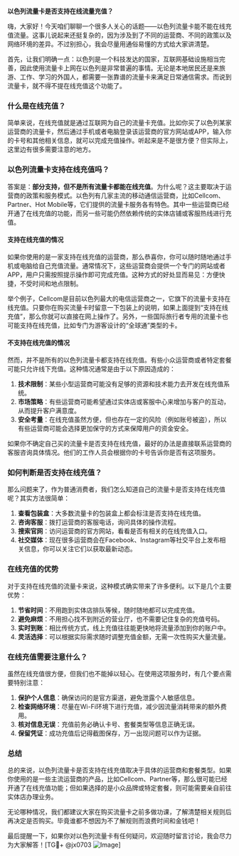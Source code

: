 **以色列流量卡是否支持在线流量充值？**

嗨，大家好！今天咱们聊聊一个很多人关心的话题——以色列流量卡能不能在线充值流量。这事儿说起来还挺复杂的，因为涉及到了不同的运营商、不同的政策以及网络环境的差异。不过别担心，我会尽量用通俗易懂的方式给大家讲清楚。

首先，让我们明确一点：以色列是一个科技发达的国家，互联网基础设施相当完善，因此使用流量卡上网在以色列是非常普遍的事情。无论是本地居民还是来旅游、工作、学习的外国人，都需要一张靠谱的流量卡来满足日常通信需求。而说到流量卡，就不得不提在线充值这个功能了。

### **什么是在线充值？**
简单来说，在线充值就是通过互联网为自己的流量卡充值。比如你买了以色列某家运营商的流量卡，然后通过手机或者电脑登录该运营商的官方网站或APP，输入你的卡号和其他相关信息，就可以完成充值操作。听起来是不是很方便？但实际上，这里边有很多需要注意的地方。

### **以色列流量卡支持在线充值吗？**
答案是：**部分支持，但不是所有流量卡都能在线充值**。为什么呢？这主要取决于运营商的政策和服务模式。以色列有几家主流的移动通信运营商，比如Cellcom、Partner、Hot Mobile等，它们提供的流量卡服务各有特色。其中一些运营商已经开通了在线充值的功能，而另一些可能仍然依赖传统的实体店铺或客服热线进行充值。

#### **支持在线充值的情况**
如果你使用的是一家支持在线充值的运营商，那么恭喜你，你可以随时随地通过手机或电脑给自己充值流量。通常情况下，这些运营商会提供一个专门的网站或者APP，用户只需按照提示操作即可完成充值。这种方式的好处显而易见：方便快捷，不受时间和地点限制。

举个例子，Cellcom是目前以色列最大的电信运营商之一，它旗下的流量卡支持在线充值。只要你在购买流量卡时留意一下包装上的说明，如果上面提到“支持在线充值”，那么你就可以直接在网上操作了。另外，一些国际旅行者专用的流量卡也可能支持在线充值，比如专门为游客设计的“全球通”类型的卡。

#### **不支持在线充值的情况**
然而，并不是所有的以色列流量卡都支持在线充值。有些小众运营商或者特定套餐可能只允许线下充值。这种情况通常是由于以下原因造成的：
1. **技术限制**：某些小型运营商可能没有足够的资源和技术能力去开发在线充值系统。
2. **市场策略**：有些运营商可能希望通过实体店或客服中心来增加与客户的互动，从而提升客户满意度。
3. **安全考量**：在线充值虽然方便，但也存在一定的风险（例如账号被盗），所以有些运营商可能会选择更加保守的方式来保障用户的资金安全。

如果你不确定自己买的流量卡是否支持在线充值，最好的办法是直接联系运营商的客服咨询具体情况。他们的工作人员会根据你的卡号告诉你是否有这项服务。

### **如何判断是否支持在线充值？**
那么问题来了，作为普通消费者，我们怎么知道自己的流量卡是否支持在线充值呢？其实方法很简单：
1. **查看包装盒**：大多数流量卡的包装盒上都会标注是否支持在线充值。
2. **咨询客服**：拨打运营商的客服电话，询问具体的操作流程。
3. **搜索官网**：访问运营商的官方网站，看看是否有相关的在线充值入口。
4. **社交媒体**：现在很多运营商会在Facebook、Instagram等社交平台上发布相关信息，你可以关注它们以获取最新动态。

### **在线充值的优势**
对于支持在线充值的流量卡来说，这种模式确实带来了许多便利。以下是几个主要优势：

1. **节省时间**：不用跑到实体店排队等候，随时随地都可以完成充值。
2. **避免麻烦**：不用担心找不到附近的营业厅，也不需要记住复杂的充值号码。
3. **实时到账**：相比传统方式，线上充值往往能更快地将流量添加到你的账户中。
4. **灵活选择**：可以根据实际需求随时调整充值金额，无需一次性购买大量流量。

### **在线充值需要注意什么？**
虽然在线充值很方便，但我们也不能掉以轻心。在使用这项服务时，有几个要点需要特别注意：

1. **保护个人信息**：确保访问的是官方渠道，避免泄露个人敏感信息。
2. **检查网络环境**：尽量在Wi-Fi环境下进行充值，减少因流量消耗带来的额外费用。
3. **核对信息无误**：充值前务必确认卡号、套餐类型等信息正确无误。
4. **保留凭证**：成功充值后记得截图保存，万一出现问题可以作为证据。

### **总结**
总的来说，以色列流量卡是否支持在线充值取决于具体的运营商和套餐类型。如果你使用的是一些主流运营商的产品，比如Cellcom、Partner等，那么很可能已经开通了在线充值功能；但如果选择的是小众品牌或特定套餐，则可能需要亲自前往实体店办理业务。

无论哪种情况，我们都建议大家在购买流量卡之前多做功课，了解清楚相关规则后再决定是否购买。毕竟谁都不想因为不了解规则而浪费时间和金钱吧！

最后提醒一下，如果你对以色列流量卡有任何疑问，欢迎随时留言讨论，我会尽力为大家解答！[TG💪+ @jx0703 ![Image](https://github.com/user-attachments/assets/dbca1d08-cadb-493c-b0ec-ad6f7a83f270)]
